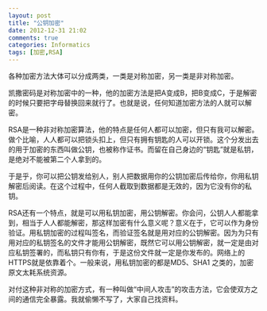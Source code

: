```yaml
---
layout: post
title: "公钥加密"
date: 2012-12-31 21:02
comments: true
categories: Informatics
tags: [加密,RSA]
---
```

各种加密方法大体可以分成两类，一类是对称加密，另一类是非对称加密。

凯撒密码是对称加密中的一种，他的加密方法是把A变成B，把B变成C，于是解密的时候只要把字母替换回来就行了。也就是说，任何知道加密方法的人就可以解密。

RSA是一种非对称加密算法，他的特点是任何人都可以加密，但只有我可以解密。做个比喻，人人都可以把锁头扣上，但只有拥有钥匙的人可以开锁。这个分发出去的用于加密的东西叫做公钥，也被称作证书。而留在自己身边的“钥匙”就是私钥，是绝对不能被第二个人拿到的。

于是乎，你可以把公钥发给别人，别人把数据用你的公钥加密后传给你，你用私钥解密后阅读。在这个过程中，任何人截取到数据都是无效的，因为它没有你的私钥。

RSA还有一个特点，就是可以用私钥加密，用公钥解密。你会问，公钥人人都能拿到，相当于人人都能解密，那这样加密有什么意义呢？意义在于，它可以作为身份验证。用私钥加密的过程叫签名，而验证签名就是用对应的公钥解密。因为为只有用对应的私钥签名的文件才能用公钥解密，既然它可以用公钥解密，就一定是由对应私钥签署的，而私钥只有你有，于是这份文件就一定是你发布的。网络上的HTTPS就是依靠着个。一般来说，用私钥加密的都是MD5、SHA1 之类的，加密原文太耗系统资源。

对付这种非对称的加密方式，有一种叫做“中间人攻击”的攻击方法，它会使双方之间的通信完全暴露。我就偷懒不写了，大家自己找资料。

